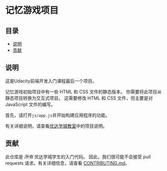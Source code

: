# 记忆游戏项目

## 目录

- [说明](#instructions)
- [贡献](#contributing)

## 说明

这是Udacity前端开发入门课程最后一个项目。

记忆游戏初始项目中有一些 HTML 和 CSS 文件的静态版本。 你需要将此项目从静态项目转换为交互式项目。 这需要修改 HTML 和 CSS 文件，但主要是对 JavaScript 文件的编写。

首先，请打开`js/app.js`并开始构建应用程序的功能。

有关详细说明，请查看[优达学城教室](https://classroom.udacity.com/me)中的项目说明。

## 贡献

此仓库是 _所有_ 优达学城学生的入门代码。 因此，我们很可能不会接受 pull requests 请求。有关详细信息，请查看 [CONTRIBUTING.md](CONTRIBUTING.md)。
